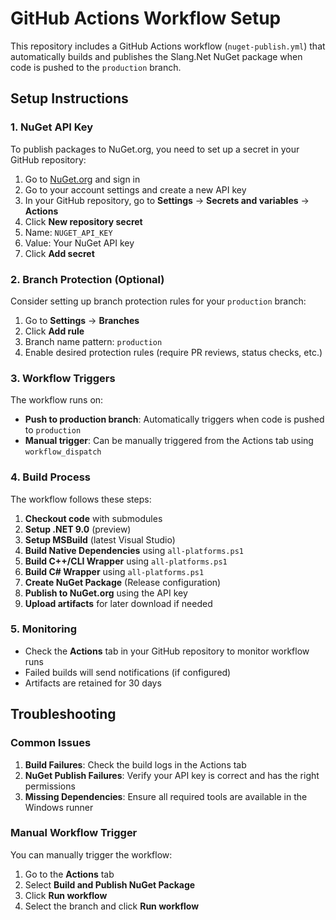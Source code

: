 # GitHub Actions Workflow Setup

This repository includes a GitHub Actions workflow (`nuget-publish.yml`) that automatically builds and publishes the Slang.Net NuGet package when code is pushed to the `production` branch.

## Setup Instructions

### 1. NuGet API Key

To publish packages to NuGet.org, you need to set up a secret in your GitHub repository:

1. Go to [NuGet.org](https://www.nuget.org) and sign in
2. Go to your account settings and create a new API key
3. In your GitHub repository, go to **Settings** → **Secrets and variables** → **Actions**
4. Click **New repository secret**
5. Name: `NUGET_API_KEY`
6. Value: Your NuGet API key
7. Click **Add secret**

### 2. Branch Protection (Optional)

Consider setting up branch protection rules for your `production` branch:

1. Go to **Settings** → **Branches**
2. Click **Add rule**
3. Branch name pattern: `production`
4. Enable desired protection rules (require PR reviews, status checks, etc.)

### 3. Workflow Triggers

The workflow runs on:
- **Push to production branch**: Automatically triggers when code is pushed to `production`
- **Manual trigger**: Can be manually triggered from the Actions tab using `workflow_dispatch`

### 4. Build Process

The workflow follows these steps:
1. **Checkout code** with submodules
2. **Setup .NET 9.0** (preview)
3. **Setup MSBuild** (latest Visual Studio)
4. **Build Native Dependencies** using `all-platforms.ps1`
5. **Build C++/CLI Wrapper** using `all-platforms.ps1`
6. **Build C# Wrapper** using `all-platforms.ps1`
7. **Create NuGet Package** (Release configuration)
8. **Publish to NuGet.org** using the API key
9. **Upload artifacts** for later download if needed

### 5. Monitoring

- Check the **Actions** tab in your GitHub repository to monitor workflow runs
- Failed builds will send notifications (if configured)
- Artifacts are retained for 30 days

## Troubleshooting

### Common Issues

1. **Build Failures**: Check the build logs in the Actions tab
2. **NuGet Publish Failures**: Verify your API key is correct and has the right permissions
3. **Missing Dependencies**: Ensure all required tools are available in the Windows runner

### Manual Workflow Trigger

You can manually trigger the workflow:
1. Go to the **Actions** tab
2. Select **Build and Publish NuGet Package**
3. Click **Run workflow**
4. Select the branch and click **Run workflow**
